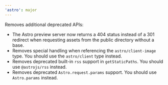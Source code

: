 ```yaml
---
'astro': major
---
```


Removes additional deprecated APIs:

- The Astro preview server now returns a 404 status instead of a 301 redirect when requesting assets from the public directory without a base.
- Removes special handling when referencing the `astro/client-image` type. You should use the `astro/client` type instead.
- Removes deprecated built-in `rss` support in `getStaticPaths`. You should use `@astrojs/rss` instead.
- Removes deprecated `Astro.request.params` support. You should use `Astro.params` instead.
